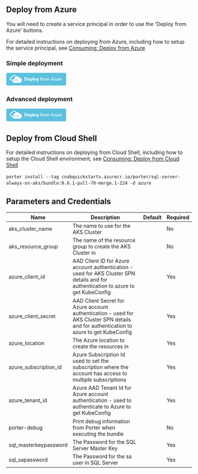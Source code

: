 ## Deploy from Azure


You will need to create a service principal in order to use the 'Deploy from Azure' buttons.


For detailed instructions on deploying from Azure, including how to setup the service principal, see [Consuming: Deploy from Azure](../../docs/consuming.md#deploy-from-azure)

### Simple deployment


<a href="https://portal.azure.com/#create/Microsoft.Template/uri/https%3A%2F%2Fraw.githubusercontent.com%2FAzure%2Fazure-cnab-quickstarts%2Fssao-exec-fix%2Fporter%2Fsql-server-always-on-aks%2Fazuredeploy-simple.json" target="_blank"><img src="https://raw.githubusercontent.com/endjin/CNAB.Quickstarts/master/images/Deploy-from-Azure.png"/></a>

### Advanced deployment


<a href="https://portal.azure.com/#create/Microsoft.Template/uri/https%3A%2F%2Fraw.githubusercontent.com%2FAzure%2Fazure-cnab-quickstarts%2Fssao-exec-fix%2Fporter%2Fsql-server-always-on-aks%2Fazuredeploy-advanced.json" target="_blank"><img src="https://raw.githubusercontent.com/endjin/CNAB.Quickstarts/master/images/Deploy-from-Azure.png"/></a>


## Deploy from Cloud Shell


For detailed instructions on deploying from Cloud Shell, including how to setup the Cloud Shell environment, see [Consuming: Deploy from Cloud Shell](../../docs/consuming.md#deploy-from-cloud-shell)


```porter install --tag cnabquickstarts.azurecr.io/porter/sql-server-always-on-aks/bundle:0.6.1-pull-70-merge.1-224 -d azure```


## Parameters and Credentials

 | Name | Description | Default | Required | 
 | --- | --- | --- | --- | 
 | aks_cluster_name | The name to use for the AKS Cluster |  | No
aks_resource_group | The name of the resource group to create the AKS Cluster in |  | No
azure_client_id | AAD Client ID for Azure account authentication - used for AKS Cluster SPN details and for authentication to azure to get KubeConfig |  | Yes
azure_client_secret | AAD Client Secret for Azure account authentication - used for AKS Cluster SPN details and for authentication to azure to get KubeConfig |  | Yes
azure_location | The Azure location to create the resources in |  | Yes
azure_subscription_id | Azure Subscription Id used to set the subscription where the account has access to multiple subscriptions |  | Yes
azure_tenant_id | Azure AAD Tenant Id for Azure account authentication - used to authenticate to Azure to get KubeConfig |  | Yes
porter-debug | Print debug information from Porter when executing the bundle |  | No
sql_masterkeypassword | The Password for the SQL Server Master Key |  | Yes
sql_sapassword | The Password for the sa user in SQL Server |  | Yes | 
